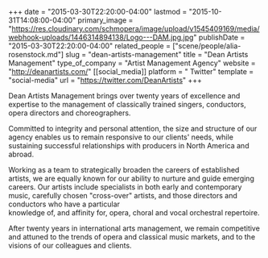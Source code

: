 +++
date = "2015-03-30T22:20:00-04:00"
lastmod = "2015-10-31T14:08:00-04:00"
primary_image = "https://res.cloudinary.com/schmopera/image/upload/v1545409169/media/webhook-uploads/1446314894138/Logo---DAM.jpg.jpg"
publishDate = "2015-03-30T22:20:00-04:00"
related_people = ["scene/people/alia-rosenstock.md"]
slug = "dean-artists-management"
title = "Dean Artists Management"
type_of_company = "Artist Management Agency"
website = "http://deanartists.com/"
[[social_media]]
platform = " Twitter"
template = "social-media"
url = "https://twitter.com/DeanArtists"
+++

<p>
	Dean Artists Management brings over twenty years of excellence and expertise to the management of classically trained singers, conductors, opera directors and choreographers.
</p>
<p>
	Committed to integrity and personal attention, the size and structure of our agency enables us to remain responsive to our clients' needs, while sustaining successful relationships with producers in North America and abroad.
</p>
<p>
	Working as a team to strategically broaden the careers of established artists, we are equally known for our ability to nurture and guide emerging careers. Our artists include specialists in both early and contemporary music, carefully chosen "cross-over" artists, and those directors and conductors who have a particular<br>
	knowledge of, and affinity for, opera, choral and vocal orchestral repertoire.
</p>
<p>
	After twenty years in international arts management, we remain competitive and attuned to the trends of opera and classical music markets, and to the visions of our colleagues and clients.
</p>
